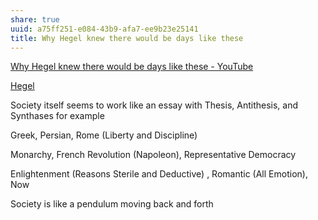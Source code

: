 ```yaml
---
share: true
uuid: a75ff251-e084-43b9-afa7-ee9b23e25141
title: Why Hegel knew there would be days like these
---
```

[Why Hegel knew there would be days like these - YouTube](https://www.youtube.com/watch?v=q54VyCpXDH8)

[Hegel](../Hegel)

Society itself seems to work like an essay with Thesis, Antithesis, and Synthases for example

Greek, Persian, Rome (Liberty and Discipline)

Monarchy, French Revolution (Napoleon), Representative Democracy

Enlightenment (Reasons Sterile and Deductive) , Romantic (All Emotion), Now

Society is like a pendulum moving back and forth